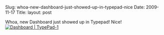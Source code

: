 Slug: whoa-new-dashboard-just-showed-up-in-typepad-nice
Date: 2009-11-17
Title:
layout: post

Whoa, new Dashboard just showed up in Typepad! Nice!<br /><a href="http://steveivy.typepad.com/.a/6a010534988cd3970b0120a6abe067970b-popup" onclick="window.open( this.href, &#39;_blank&#39;, &#39;width=640,height=480,scrollbars=no,resizable=no,toolbar=no,directories=no,location=no,menubar=no,status=no,left=0,top=0&#39; ); return false" style="display: inline;"><img alt="Dashboard | TypePad-1" class="asset asset-image at-xid-6a010534988cd3970b0120a6abe067970b " src="http://steveivy.typepad.com/.a/6a010534988cd3970b0120a6abe067970b-500wi" /></a> <br />
